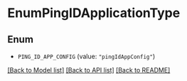 # EnumPingIDApplicationType

## Enum


* `PING_ID_APP_CONFIG` (value: `"pingIdAppConfig"`)


[[Back to Model list]](../README.md#documentation-for-models) [[Back to API list]](../README.md#documentation-for-api-endpoints) [[Back to README]](../README.md)


